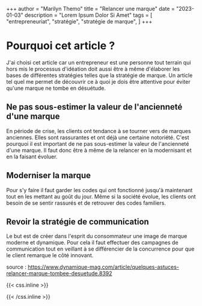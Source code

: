 +++
author = "Marilyn Themo"
title = "Relancer une marque"
date = "2023-01-03"
description = "Lorem Ipsum Dolor Si Amet"
tags = [
    "entrepreneuriat",
    "stratégie",
    "stratégie de marque",
    ]
+++

# Pourquoi cet article ?
J'ai choisi cet article car un entrepreneur est une personne tout terrain qui hors mis le processus d'idéation doit aussi être à même d'élaborer les bases de différentes stratégies telles que la stratégie de marque. Un article tel quel me permet de découvrir ce à quoi je dois être attentive pour éviter qu'une marque ne tombe en désuétude.

## Ne pas sous-estimer la valeur de l'ancienneté d'une marque

En période de crise, les clients ont tendance à se tourner vers de marques anciennes. Elles sont rassurantes et ont déjà une certaine notoriété. C'est pourquoi il est important de ne pas sous-estimer la valeur de l'ancienneté d'une marque. Il faut donc être à même de la relancer en la modernisant et en la faisant évoluer.


## Moderniser la marque

Pour s'y faire il faut garder les codes qui ont fonctionné jusqu'à maintenant tout en les mettant au goût du jour. Même si la société évolue, les clients ont besoin de se sentir rassurés et de retrouver des codes familiers.

## Revoir la stratégie de communication

Le but est de créer dans l'esprit du consommateur une image de marque moderne et dynamique. Pour cela il faut effectuer des campagnes de communication tout en veillant à se différencier de la concurrence pour que le client remarque le côté innovant.

source : https://www.dynamique-mag.com/article/quelques-astuces-relancer-marque-tombee-desuetude.8392

{{< css.inline >}}
<style>
.canon { background: white; width: 100%; height: auto; }
</style>
{{< /css.inline >}}
